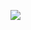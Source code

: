 ![](file:///C:\Users\Administrator\AppData\Roaming\Tencent\Users\125437753\QQ\WinTemp\RichOle\]Y}$@N]6[T7%29UE%T7WQ@_YD.png)

